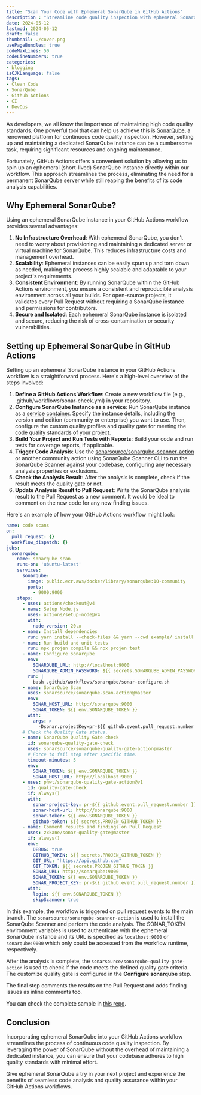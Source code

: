 ```yaml
---
title: "Scan Your Code with Ephemeral SonarQube in GitHub Actions"
description : "Streamline code quality inspection with ephemeral SonarQube in GitHub Actions workflows"
date: 2024-05-12
lastmod: 2024-05-12
draft: false
thumbnail: ./cover.png
usePageBundles: true
codeMaxLines: 50
codeLineNumbers: true
categories:
- blogging
isCJKLanguage: false
tags:
- Clean Code
- SonarQube
- Github Actions
- CI
- DevOps
---
```


As developers, we all know the importance of maintaining high code quality standards. One powerful tool that can help us achieve this is [SonarQube][sonarqube], a renowned platform for continuous code quality inspection. However, setting up and maintaining a dedicated SonarQube instance can be a cumbersome task, requiring significant resources and ongoing maintenance.

Fortunately, GitHub Actions offers a convenient solution by allowing us to spin up an ephemeral (short-lived) SonarQube instance directly within our workflow. This approach streamlines the process, eliminating the need for a permanent SonarQube server while still reaping the benefits of its code analysis capabilities.

## Why Ephemeral SonarQube?

Using an ephemeral SonarQube instance in your GitHub Actions workflow provides several advantages:

1. **No Infrastructure Overhead**: With ephemeral SonarQube, you don't need to worry about provisioning and maintaining a dedicated server or virtual machine for SonarQube. This reduces infrastructure costs and management overhead.
1. **Scalability**: Ephemeral instances can be easily spun up and torn down as needed, making the process highly scalable and adaptable to your project's requirements.
1. **Consistent Environment**: By running SonarQube within the GitHub Actions environment, you ensure a consistent and reproducible analysis environment across all your builds. For open-source projects, it validates every Pull Request without requiring a SonarQube instance and permissions for contributors.
1. **Secure and Isolated**: Each ephemeral SonarQube instance is isolated and secure, reducing the risk of cross-contamination or security vulnerabilities.

## Setting up Ephemeral SonarQube in GitHub Actions

Setting up an ephemeral SonarQube instance in your GitHub Actions workflow is a straightforward process. Here's a high-level overview of the steps involved:

1. **Define a GitHub Actions Workflow**: Create a new workflow file (e.g., .github/workflows/sonar-check.yml) in your repository.
1. **Configure SonarQube Instance as a service**: Run SonarQube instance as a [service container][service-containers]. Specify the instance details, including the version and edition (community or enterprise) you want to use. Then, configure the custom quality profiles and quality gate for meeting the code quality standards of your project.
1. **Build Your Project and Run Tests with Reports**: Build your code and run tests for coverage reports, if applicable.
1. **Trigger Code Analysis**: Use the [sonarsource/sonarqube-scanner-action][sonarqube-scanner-action] or another community action using SonarQube Scanner CLI to run the SonarQube Scanner against your codebase, configuring any necessary analysis properties or exclusions.
1. **Check the Analysis Result**: After the analysis is complete, check if the result meets the quality gate or not.
1. **Update Analysis Result to Pull Request**: Write the SonarQube analysis result to the Pull Request as a new comment. It would be ideal to comment on the new code for any new finding issues.

Here's an example of how your GitHub Actions workflow might look:

```yaml
name: code scans
on:
  pull_request: {}
  workflow_dispatch: {}
jobs:
  sonarqube:
    name: sonarqube scan
    runs-on: 'ubuntu-latest'
    services:
      sonarqube:
        image: public.ecr.aws/docker/library/sonarqube:10-community
        ports:
          - 9000:9000
    steps:
      - uses: actions/checkout@v4
      - name: Setup Node.js
        uses: actions/setup-node@v4
        with:
          node-version: 20.x
      - name: Install dependencies
        run: yarn install --check-files && yarn --cwd example/ install --check-files
      - name: Run build and unit tests
        run: npx projen compile && npx projen test
      - name: Configure sonarqube
        env:
          SONARQUBE_URL: http://localhost:9000
          SONARQUBE_ADMIN_PASSWORD: ${{ secrets.SONARQUBE_ADMIN_PASSWORD }}
        run: |
          bash .github/workflows/sonarqube/sonar-configure.sh
      - name: SonarQube Scan
        uses: sonarsource/sonarqube-scan-action@master
        env:
          SONAR_HOST_URL: http://sonarqube:9000
          SONAR_TOKEN: ${{ env.SONARQUBE_TOKEN }}
        with:
          args: >
            -Dsonar.projectKey=pr-${{ github.event.pull_request.number }}
      # Check the Quality Gate status.
      - name: SonarQube Quality Gate check
        id: sonarqube-quality-gate-check
        uses: sonarsource/sonarqube-quality-gate-action@master
        # Force to fail step after specific time.
        timeout-minutes: 5
        env:
          SONAR_TOKEN: ${{ env.SONARQUBE_TOKEN }}
          SONAR_HOST_URL: http://localhost:9000
      - uses: phwt/sonarqube-quality-gate-action@v1
        id: quality-gate-check
        if: always()
        with:
          sonar-project-key: pr-${{ github.event.pull_request.number }}
          sonar-host-url: http://sonarqube:9000
          sonar-token: ${{ env.SONARQUBE_TOKEN }}
          github-token: ${{ secrets.PROJEN_GITHUB_TOKEN }}
      - name: Comment results and findings on Pull Request
        uses: zxkane/sonar-quality-gate@master
        if: always()
        env:
          DEBUG: true
          GITHUB_TOKEN: ${{ secrets.PROJEN_GITHUB_TOKEN }}
          GIT_URL: "https://api.github.com"
          GIT_TOKEN: ${{ secrets.PROJEN_GITHUB_TOKEN }} 
          SONAR_URL: http://sonarqube:9000
          SONAR_TOKEN: ${{ env.SONARQUBE_TOKEN }}
          SONAR_PROJECT_KEY: pr-${{ github.event.pull_request.number }}
        with:
          login: ${{ env.SONARQUBE_TOKEN }}
          skipScanner: true
```

In this example, the workflow is triggered on pull request events to the main branch. The `sonarsource/sonarqube-scanner-action` is used to install the SonarQube Scanner and perform the code analysis. The SONAR_TOKEN environment variables is used to authenticate with the ephemeral SonarQube instance and its URL is specified as `localhost:9000` or `sonarqube:9000` which only could be accessed from the workflow runtime, respectively.

After the analysis is complete, the `sonarsource/sonarqube-quality-gate-action` is used to check if the code meets the defined quality gate criteria. The customize quality gate is configured in the **Configure sonarqube** step.

The final step comments the results on the Pull Request and adds finding issues as inline comments too.

You can check the complete sample in [this repo][snat].

## Conclusion

Incorporating ephemeral SonarQube into your GitHub Actions workflow streamlines the process of continuous code quality inspection. By leveraging the power of SonarQube without the overhead of maintaining a dedicated instance, you can ensure that your codebase adheres to high quality standards with minimal effort.

Give ephemeral SonarQube a try in your next project and experience the benefits of seamless code analysis and quality assurance within your GitHub Actions workflows.

[sonarqube]: https://www.sonarsource.com/products/sonarqube/
[service-containers]: https://docs.github.com/en/actions/using-containerized-services/about-service-containers
[sonarqube-scanner-action]: https://github.com/marketplace/actions/official-sonarqube-scan
[snat]: https://github.com/zxkane/snat
